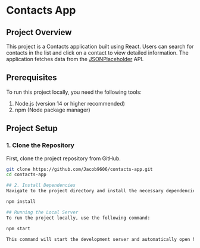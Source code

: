 # Contacts App

## Project Overview

This project is a Contacts application built using React. Users can search for contacts in the list and click on a contact to view detailed information. The application fetches data from the [JSONPlaceholder](https://jsonplaceholder.typicode.com/) API.

## Prerequisites

To run this project locally, you need the following tools:

1. Node.js (version 14 or higher recommended)
2. npm (Node package manager)

## Project Setup

### 1. Clone the Repository

First, clone the project repository from GitHub.

```sh
git clone https://github.com/Jacob9606/contacts-app.git
cd contacts-app

## 2. Install Dependencies
Navigate to the project directory and install the necessary dependencies.

npm install

## Running the Local Server
To run the project locally, use the following command:

npm start

This command will start the development server and automatically open http://localhost:3000 in your browser. You can test the application using this URL.
